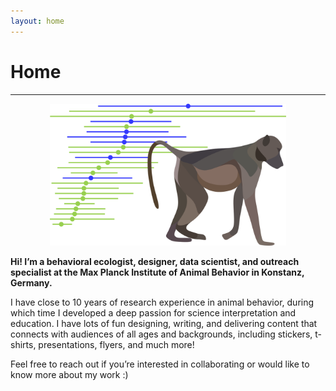 ```yaml
---
layout: home
---
```

# Home
--- 
<p align="center">
 <img src="/assets/illustrations/index.png" width="75%">  
</p>


<b> Hi! I’m a behavioral ecologist, designer, data scientist, and outreach specialist at the Max Planck Institute of Animal Behavior in Konstanz, Germany. </b> <br/>

I have close to 10 years of research experience in animal behavior, during which time I developed a deep passion for science interpretation and education. I have lots of fun designing, writing, and delivering content that connects with audiences of all ages and backgrounds, including stickers, t-shirts, presentations, flyers, and much more! 

Feel free to reach out if you’re interested in collaborating or would like to know more about my work :)
